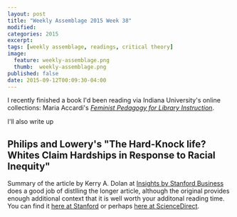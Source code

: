 ```yaml
---
layout: post
title: "Weekly Assemblage 2015 Week 38"
modified:
categories: 2015
excerpt:
tags: [weekly assemblage, readings, critical theory]
image:
  feature: weekly-assemblage.png
  thumb:  weekly-assemblage.png
published: false
date: 2015-09-12T00:09:30-04:00
---
```

I recently finished a book I'd been reading via Indiana University's online collections: Maria Accardi's [*Feminist Pedagogy for Library Instruction*](http://www.worldcat.org/title/feminist-pedagogy-for-library-instruction/oclc/847529221).  

I'll also write up 

## Philips and Lowery's "The Hard-Knock life? Whites Claim Hardships in Response to Racial Inequity"   

Summary of the article by Kerry A. Dolan at [Insights by Stanford Business](https://www.gsb.stanford.edu/insights/why-whites-downplay-their-individual-racial-privileges) does a good job of distlling the longer article, although the original provides enough additional context that it is well worth your additonal reading time. You can find it [here at Stanford](http://www.gsb.stanford.edu/sites/gsb/files/publications/phillipslowery_hardknocklife_2015jesp_0.pdf) or perhaps [here at ScienceDirect](http://www.sciencedirect.com/science/article/pii/S0022103115000852).   
